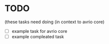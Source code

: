 # TODO
(these tasks need doing (in context to avrio core)
- [ ] example task for avrio core
- [ ] example compleated task
